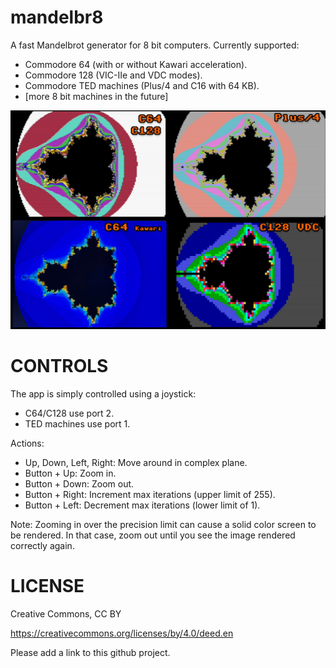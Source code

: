 # mandelbr8
A fast Mandelbrot generator for 8 bit computers.
Currently supported:
- Commodore 64 (with or without Kawari acceleration).
- Commodore 128 (VIC-IIe and VDC modes).
- Commodore TED machines (Plus/4 and C16 with 64 KB).
- [more 8 bit machines in the future]

![screenshots](media/mandel8-20241120.jpg)

# CONTROLS

The app is simply controlled using a joystick:
- C64/C128 use port 2.
- TED machines use port 1.

Actions:
- Up, Down, Left, Right: Move around in complex plane.
- Button + Up: Zoom in.
- Button + Down: Zoom out.
- Button + Right: Increment max iterations (upper limit of 255).
- Button + Left: Decrement max iterations (lower limit of 1).

Note: Zooming in over the precision limit can cause a solid color screen to be rendered. In that case, zoom out until you see the image rendered correctly again.

# LICENSE

Creative Commons, CC BY

https://creativecommons.org/licenses/by/4.0/deed.en

Please add a link to this github project.
